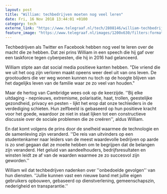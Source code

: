 ```yaml
---
layout: post
title: "William: techbedrijven moeten nog veel leren"
date: Fri, 16 Nov 2018 13:44:01 +0100
category: tech
externe_link: "https://www.telegraaf.nl/tech/2808146/william-techbedrijven-moeten-nog-veel-leren"
feature_image: "https://www.telegraaf.nl/images/1200x630/filters:format(jpeg):quality(80)/cdn-kiosk-api.telegraaf.nl/9ef46b3a-e9c0-11e8-9d15-3905b089c602.jpg"
---
```


<p class="intro">Techbedrijven als Twitter en Facebook hebben nog veel te leren over de macht die ze hebben. Dat zei prins William in een speech die hij gaf over een taskforce tegen cyberpesten, die hij in 2016 had gelanceerd.</p> <p>William stipte aan dat social media positieve kanten hebben. "Die vriend die we uit het oog zijn verloren maakt opeens weer deel uit van ons leven. De grootouders die ver weg wonen kunnen nu toch op de hoogte blijven van het dagelijks leven van de familie waar ze zo veel van houden."</p><p>Maar de hertog van Cambridge wees ook op de keerzijde. ''Bij elke uitdaging - nepnieuws, extremisme, polarisatie, haat, trollen, geestelijke gezondheid, privacy en pesten - lijkt het erop dat onze techleiders in de verdediging schieten. Hun zelfbeeld is gebaseerd op hun positieve kracht voor het goede, waardoor ze niet in staat lijken tot een constructieve discussie over de sociale problemen die ze creëren'', aldus William.</p><p>En dat komt volgens de prins door de snelheid waarmee de technologie en de samenleving zijn veranderd. ''De reis van uitvinders op een studentenkamer naar leiders van de meest waardevolle bedrijven op aarde is zo snel gegaan dat ze moeite hebben om te begrijpen dat de belangen zijn veranderd. Het geluid van aandeelhouders, bedrijfsresultaten en winsten leidt ze af van de waarden waarmee ze zo succesvol zijn geworden.''</p><p>William wil dat techbedrijven nadenken over ''onbedoelde gevolgen'' van hun diensten. ''Jullie kunnen vast een nieuwe band met jullie eigen gebruikers opbouwen, gebaseerd op dienstverlening, gemeenschapszin, nederigheid en transparantie.''</p>
